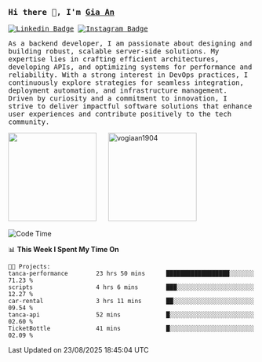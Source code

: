 ### <samp>Hi there 👋, I'm <a href="https://www.linkedin.com/in/vogiaan1904/" target="_blank">Gia An</a></samp>

<samp> [![Linkedin Badge](https://img.shields.io/badge/-LinkedIn-0e76a8?style=flat-square&logo=Linkedin&logoColor=white)](https://linkedin.com/in/vogiaan1904)
[![Instagram Badge](https://img.shields.io/badge/-Instagram-e4405f?style=flat-square&logo=Instagram&logoColor=white)](https://instagram.com/_.ja.ann_/) </samp> 

<samp>As a backend developer, I am passionate about designing and building robust, scalable server-side solutions. My expertise lies in crafting efficient architectures, developing APIs, and optimizing systems for performance and reliability. With a strong interest in DevOps practices, I continuously explore strategies for seamless integration, deployment automation, and infrastructure management. Driven by curiosity and a commitment to innovation, I strive to deliver impactful software solutions that enhance user experiences and contribute positively to the tech community.</samp>



<div>
  <img height="180em" src="https://github-readme-stats.vercel.app/api/top-langs/?username=vogiaan1904&show_icons=true&hide_border=true&layout=compact&langs_count=10&theme=transparent&include_orgs=true"/>
  &nbsp;&nbsp;&nbsp;&nbsp;
  <img height="180em" src="https://github-readme-stats.vercel.app/api?username=vogiaan1904&show_icons=true&hide_border=true&&count_private=true&include_all_commits=true&theme=transparent&locale=en" alt="vogiaan1904" />
</div>






<!--START_SECTION:waka-->
![Code Time](http://img.shields.io/badge/Code%20Time-1%2C353%20hrs%2044%20mins-blue)

📊 **This Week I Spent My Time On** 

```text
🐱‍💻 Projects: 
tanca-performance        23 hrs 50 mins      ██████████████████░░░░░░░   71.23 % 
scripts                  4 hrs 6 mins        ███░░░░░░░░░░░░░░░░░░░░░░   12.27 % 
car-rental               3 hrs 11 mins       ██░░░░░░░░░░░░░░░░░░░░░░░   09.54 % 
tanca-api                52 mins             █░░░░░░░░░░░░░░░░░░░░░░░░   02.60 % 
TicketBottle             41 mins             █░░░░░░░░░░░░░░░░░░░░░░░░   02.09 % 
```


 Last Updated on 23/08/2025 18:45:04 UTC
<!--END_SECTION:waka-->
